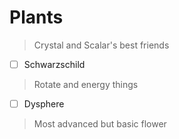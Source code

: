 # Plants

> Crystal and Scalar's best friends

- [ ] Schwarzschild
> Rotate and energy things

- [ ] Dysphere
> Most advanced but basic flower
